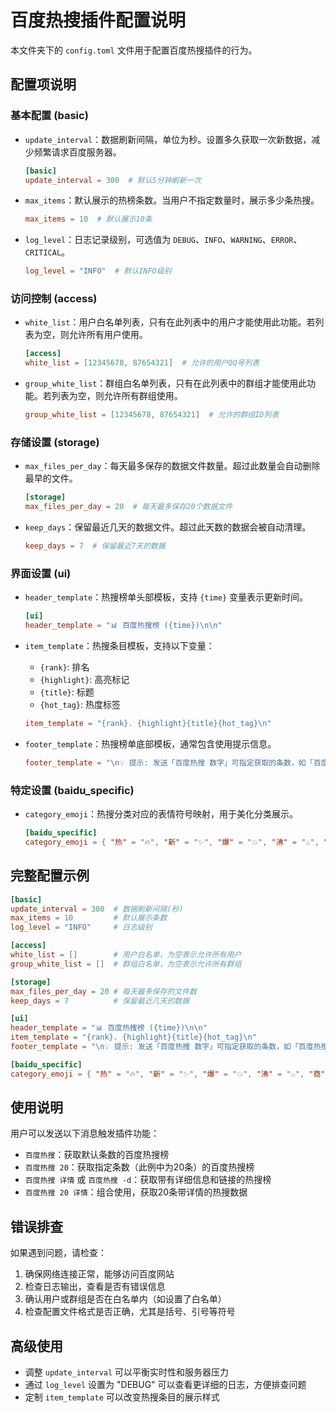 # 百度热搜插件配置说明

本文件夹下的 `config.toml` 文件用于配置百度热搜插件的行为。

## 配置项说明

### 基本配置 (basic)

- `update_interval`：数据刷新间隔，单位为秒。设置多久获取一次新数据，减少频繁请求百度服务器。
  ```toml
  [basic]
  update_interval = 300  # 默认5分钟刷新一次
  ```

- `max_items`：默认展示的热榜条数。当用户不指定数量时，展示多少条热搜。
  ```toml
  max_items = 10  # 默认展示10条
  ```

- `log_level`：日志记录级别，可选值为 `DEBUG`、`INFO`、`WARNING`、`ERROR`、`CRITICAL`。
  ```toml
  log_level = "INFO"  # 默认INFO级别
  ```

### 访问控制 (access)

- `white_list`：用户白名单列表，只有在此列表中的用户才能使用此功能。若列表为空，则允许所有用户使用。
  ```toml
  [access]
  white_list = [12345678, 87654321]  # 允许的用户QQ号列表
  ```

- `group_white_list`：群组白名单列表，只有在此列表中的群组才能使用此功能。若列表为空，则允许所有群组使用。
  ```toml
  group_white_list = [12345678, 87654321]  # 允许的群组ID列表
  ```

### 存储设置 (storage)

- `max_files_per_day`：每天最多保存的数据文件数量。超过此数量会自动删除最早的文件。
  ```toml
  [storage]
  max_files_per_day = 20  # 每天最多保存20个数据文件
  ```

- `keep_days`：保留最近几天的数据文件。超过此天数的数据会被自动清理。
  ```toml
  keep_days = 7  # 保留最近7天的数据
  ```

### 界面设置 (ui)

- `header_template`：热搜榜单头部模板，支持 `{time}` 变量表示更新时间。
  ```toml
  [ui]
  header_template = "📊 百度热搜榜 ({time})\n\n"
  ```

- `item_template`：热搜条目模板，支持以下变量：
  - `{rank}`: 排名
  - `{highlight}`: 高亮标记
  - `{title}`: 标题
  - `{hot_tag}`: 热度标签
  ```toml
  item_template = "{rank}. {highlight}{title}{hot_tag}\n"
  ```

- `footer_template`：热搜榜单底部模板，通常包含使用提示信息。
  ```toml
  footer_template = "\n💡 提示: 发送「百度热搜 数字」可指定获取的条数，如「百度热搜 20」"
  ```

### 特定设置 (baidu_specific)

- `category_emoji`：热搜分类对应的表情符号映射，用于美化分类展示。
  ```toml
  [baidu_specific]
  category_emoji = { "热" = "🔥", "新" = "✨", "爆" = "💥", "沸" = "♨️", "商" = "🛒", "娱" = "🎬", "体" = "⚽", "情" = "💖" }
  ```

## 完整配置示例

```toml
[basic]
update_interval = 300  # 数据刷新间隔(秒)
max_items = 10         # 默认展示条数
log_level = "INFO"     # 日志级别

[access]
white_list = []        # 用户白名单，为空表示允许所有用户
group_white_list = []  # 群组白名单，为空表示允许所有群组

[storage]
max_files_per_day = 20 # 每天最多保存的文件数
keep_days = 7          # 保留最近几天的数据

[ui]
header_template = "📊 百度热搜榜 ({time})\n\n"
item_template = "{rank}. {highlight}{title}{hot_tag}\n"
footer_template = "\n💡 提示: 发送「百度热搜 数字」可指定获取的条数，如「百度热搜 20」"

[baidu_specific]
category_emoji = { "热" = "🔥", "新" = "✨", "爆" = "💥", "沸" = "♨️", "商" = "🛒", "娱" = "🎬", "体" = "⚽", "情" = "💖" }
```

## 使用说明

用户可以发送以下消息触发插件功能：

- `百度热搜`：获取默认条数的百度热搜榜
- `百度热搜 20`：获取指定条数（此例中为20条）的百度热搜榜
- `百度热搜 详情` 或 `百度热搜 -d`：获取带有详细信息和链接的热搜榜
- `百度热搜 20 详情`：组合使用，获取20条带详情的热搜数据

## 错误排查

如果遇到问题，请检查：

1. 确保网络连接正常，能够访问百度网站
2. 检查日志输出，查看是否有错误信息
3. 确认用户或群组是否在白名单内（如设置了白名单）
4. 检查配置文件格式是否正确，尤其是括号、引号等符号

## 高级使用

- 调整 `update_interval` 可以平衡实时性和服务器压力
- 通过 `log_level` 设置为 "DEBUG" 可以查看更详细的日志，方便排查问题
- 定制 `item_template` 可以改变热搜条目的展示样式 